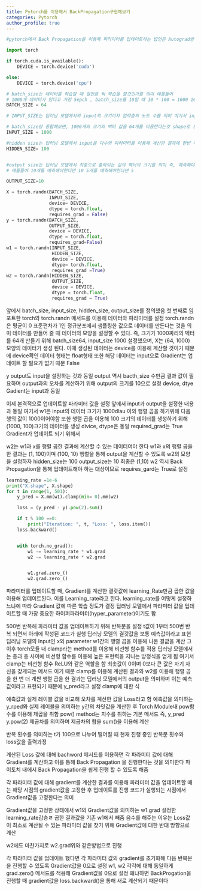 ```yaml
---
title: Pytorch를 이용해서 BackPropagation구현해보기
categories: Pytorch
author_profile: true
---
```





```python
#pytorch에서 Back Propagation을 이용해 파라미터를 업데이트하는 밥언은 Autograd방식으로 쉽게 구현할 수 있도록 설정 되어 있음

import torch

if torch.cuda.is_available():
    DEVICE = torch.device('cuda')

else:
    DEVICE = torch.device('cpu')
```

```python
# batch_size는 데이터를 학습할 때 얼만큼 씩 학습을 할것인가를 의미 예를들어 
# 1000개 데이터가 있다고 가정 5epch , batch_size를 10일 때 10 * 100 = 1000 10개의 데이터를 100번 학습하면 1 epoch 전체 학습횟수  즉, input으로 이용되는 데이터가 64개라고 이해하면된다.
BATCH_SIZE = 64

# INPUT_SIZE는 딥러닝 모델에서의 input의 크기이자 입력층의 노드 수를 의미 여기서 input size가 1000이므로 입력 데이터의 크기가 1000이라는것을 의미 즉 1000크기의 벡터 값을 의미 

# batch_size랑 종합해보면, 1000개의 크기의 벡터 값을 64개를 이용한다는것 shape로 보면, (64, 1000)
INPUT_SIZE = 1000

#hidden size는 딥러닝 모델에서 input을 다수의 파라미터를 이용해 계산한 결과에 한번 더 계산되는 파라미터 수 즉, 입력측에서 은닉층으로 전달됐을 때 은닉층의 노드 수를 의미 여기서 입력층은 (64, 1000) input들이 (1000, 100)크기의 행렬과 행렬 곱으로 계산
HIDDEN_SIZE= 100


#output size는 딥러닝 모델에서 최종으로 출력되는 값의 벡터의 크기를 의미 즉, 예측해야한 label 갯수 
# 예를들어 10개를 예측해야한다면 10 5개를 예측해야한다면 5 

OUTPUT_SIZE=10

X = torch.randn(BATCH_SIZE,
                INPUT_SIZE,
                device= DEVICE,
                dtype = torch.float,
                requires_grad = False)
y = torch.randn(BATCH_SIZE,
                OUTPUT_SIZE,
                device = DEVICE,
                dtype = torch.float,
                requires_grad=False)
w1 = torch.randn(INPUT_SIZE,
                 HIDDEN_SIZE,
                 device = DEVICE,
                 dtype= torch.float,
                 requires_grad =True)
w2 = torch.randn(HIDDEN_SIZE,
                 OUTPUT_SIZE,
                 device = DEVICE,
                 dtype = torch.float,
                 requires_grad = True)
```
앞에서 batch_size, input_size, hidden_size, output_size를 정의했음
첫 번째로 임포트한 torch와 torch.randn 메서드를 이용해 데이터와 파라미터를 설정 
torch.randn은 평균이 0 표준편차가 1인 정규분포에서 샘플링한 값으로 데이터를 만든다는 것을 의미 데이터를 만들어 줄 때 
데이터의 모양을 설정할 수 있다. 즉, 크기가 1000짜리의 벡터를 64개 만들기 위해 batch_size64, input_size 1000
설정했으며, X는 (64, 1000) 모양의 데이터가 생성 된다.
이때 생성된 데이터는 device를 이용해 계산할 것이기 때문에 device확인
데이터 형태는 float형태 또한 해당 데이터는 input으로 Gradient는 업데이트 할 필요가 없기 때문 False


y output도  input을 설정하는 것과 동일 output 역시 bacth_size 수만큼 결과 값이 필요하며 output과의 오차를 계산하기 위해 output의 크기를 10으로 설정 device, dtye Gadient는 input과 동일 



이제 본격적으로 업데이트할 파라미터 값을 설정 앞에서 input과 output을 설정한 내용과 동일
여기서 w1은 input의 데이터 크기가 1000dlau 이와 행렬 곱을 하기위해 다음 행의 값이 1000이어야함 
또한 행렬 곱을 이용해 100 크기의 데이터를 생성하기 위해 (1000, 100)크기의 데이터를 생성 divice, dtype은 동일 
required_grad는 True Gradient가 업데이트 되기 위해서 



w2는 w1과 x를 행렬 곱한 결과에 계산할 수 있는 데이터여야 한다 w1과 x의 행렬 곱을 한 결과는 (1, 100)이며 (100, 10)
행렬을 통해 output을 계산할 수 있도록 w2의 모양을 설정하자 hidden_size는 100 output_size는 10 
최종은 (1,10) 
w2 역시 Back Propagation을 통해 업데이트해야 하는 대상이므로 requires_gard는 True로 설정 




```python
learning_rate =1e-6
print("X.shape", X.shape)
for t in range(1, 501):
    y_pred = X.mm(w1).clamp(min= 0).mm(w2)

    loss = (y_pred - y).pow(2).sum()

    if t % 100 ==0:
        print("Iteration: ", t, "Loss: ", loss.item())
    loss.backward()


    with torch.no_grad():
        w1 -= learning_rate * w1.grad
        w2 -= learning_rate * w2.grad


        w1.grad.zero_()
        w2.grad.zero_()


```

파라미터를 업데이트할 때, Gradient를 계산한 결괏값에 learning_Rate만큼 곱한 값을 이용해 업데이트된다.
이를 Learning_rate라고 한다. learning_rate를 어떻게 설정하느냐에 따라 Gradient 값에 따른 학습 정도가 결정
딥러닝 모델에서 파라미터 값을 업데이트할 때 가장 중요한 하이퍼파라미터(hyper_parameter)이기도 함


500번 반복해 파라미터 값을 업데이트하기 위해 반복문을 설정 t값이 1부터 500번 반복 되면서 아래에 작성된 코드가 실행
딥러닝 모델의 결갓값을 보통 예측값이라고 표현 딥러닝 모델의 Input인 x와 parameter w1간의 행렬 곱을 이용해 나온 결괎을 
계산 그 이후 torch모듈 내 clamp라는 method를 이용해 비선형 함수를 적용 딥러닝 모델에서는 층과 층 사이에 비선형 함수를 
이용해 높은 표현력을 지니는 방정식을 얻게 됨 여기서 clamp는 비선형 함수 ReLU와 같은 역할을 함
최솟값이 0이며 0보다 큰 값은 자기 자신을 갖게되는 메서드 이기 때문 clamp를 이용해 계산된 결과와 
w2를 이용해 행렬 곱을 한 번 더 계싼 
행렬 곱을 한 결과는 딥러닝 모델에서의 output을 의미하며 이는 예측값이라고 표현되기 때문에 y_pred라고 설정
clamp에 대한 식 


예측값과 실제 레이블 값을 비교해 오차를 계산한 값을 Loss라고 함 
예측값을 의미하는 y_rped와 실제 레이블을 의미하는 y간의 차잇값을 계산한 후 Torch Module내 pow함수를 이용해 제곱을 취함
pow() method는 지수를 취하는 기본 메서드 즉, y_pred y.pow(2) 제곱차를 의미하며 제곱차의 합을 sum()을 이용해 계산


반복 횟수를 의미하는 t가 100으로 나누어 떨어질 때 현재 진행 중인 반복문 횟수와 loss값을 출력과정

계산된 Loss 값에 대해 bachword 메서드를 이용하면 각 파라미터 값에 대해 Gradient를 계산하고 이를 통해 Back Propagation
을 진행한다는 것을 의미한다 파이토치 내에서 Back Propagation을 쉽게 진행 할 수 있도록 해줌


각 파라미터 값에 대해 gradient를 계산한 결과를 이용해 파라미터 값을 업데이트할 때는 해당 시점의 gradient값을 고정한 후
업데이트를 진행 코드가 실행되는 시점에서 Gradient값을 고정한다는 의미

Gradient값을 고정한 상태에서 w1의 Gradient값을 의미하는 w1.grad 설정한 learning_rate갑승ㄹ 곱한 결과값을 기존 w1에서 빼줌
음수를 해주는 이유는 Loss값이 최소로 계산될 수 있는 파라미터 값을 찾기 위해 Gradient값에 대한 반대 방향으로 계산

w2에도 마찬가지로 w2.grad위와 같은방법으로 진행


각 파라미터 값을 업데이트 했다면 각 파라미터 값의 gradient를 초기화해 다음 반복문을 진행할 수 있도록 Gradient값을 0으로
설정 w1, w2 각각에 대해 동일하게 grad.zero() 메서드를 적용해 Gradient값을 0으로 설정 
왜냐하면 BackProgation을 진행할 때 gradient값을 loss.backward()을 통해 새로 계산되기 때문이다 